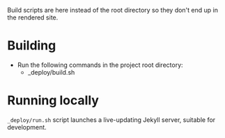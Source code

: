 Build scripts are here instead of the root directory so they
don't end up in the rendered site.

# Building

- Run the following commands in the project root directory:
  - _deploy/build.sh

# Running locally

`_deploy/run.sh` script launches a live-updating Jekyll server, suitable for development.
